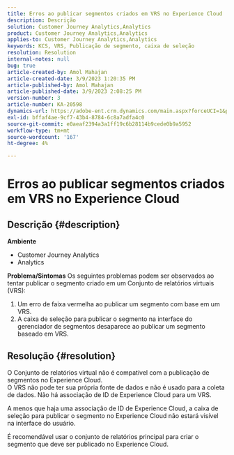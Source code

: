 ```yaml
---
title: Erros ao publicar segmentos criados em VRS no Experience Cloud
description: Descrição
solution: Customer Journey Analytics,Analytics
product: Customer Journey Analytics,Analytics
applies-to: Customer Journey Analytics,Analytics
keywords: KCS, VRS, Publicação de segmento, caixa de seleção
resolution: Resolution
internal-notes: null
bug: true
article-created-by: Amol Mahajan
article-created-date: 3/9/2023 1:20:35 PM
article-published-by: Amol Mahajan
article-published-date: 3/9/2023 2:08:25 PM
version-number: 3
article-number: KA-20598
dynamics-url: https://adobe-ent.crm.dynamics.com/main.aspx?forceUCI=1&pagetype=entityrecord&etn=knowledgearticle&id=145d5d2a-7dbe-ed11-83ff-6045bd006704
exl-id: bffaf4ae-9cf7-43b4-8784-6c8a7adfa4c0
source-git-commit: e0aeaf2394a3a1ff19c6b28114b9cede0b9a5952
workflow-type: tm+mt
source-wordcount: '167'
ht-degree: 4%

---
```


# Erros ao publicar segmentos criados em VRS no Experience Cloud

## Descrição {#description}

<b>Ambiente</b>
- Customer Journey Analytics
- Analytics



<b>Problema/Sintomas</b>
Os seguintes problemas podem ser observados ao tentar publicar o segmento criado em um Conjunto de relatórios virtuais (VRS):

1. Um erro de faixa vermelha ao publicar um segmento com base em um VRS.
2. A caixa de seleção para publicar o segmento na interface do gerenciador de segmentos desaparece ao publicar um segmento baseado em VRS.



## Resolução {#resolution}

O Conjunto de relatórios virtual não é compatível com a publicação de segmentos no Experience Cloud.<br>
O VRS não pode ter sua própria fonte de dados e não é usado para a coleta de dados. Não há associação de ID de Experience Cloud para um VRS.

A menos que haja uma associação de ID de Experience Cloud, a caixa de seleção para publicar o segmento no Experience Cloud não estará visível na interface do usuário.

É recomendável usar o conjunto de relatórios principal para criar o segmento que deve ser publicado no Experience Cloud.
